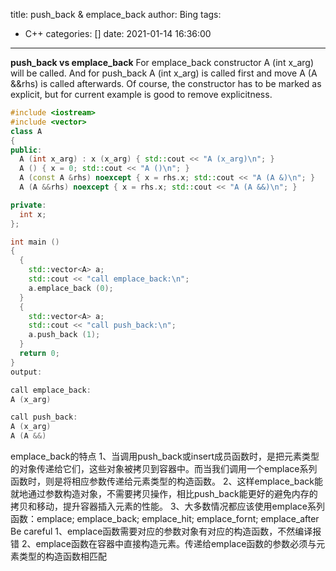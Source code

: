 title: push_back & emplace_back
author: Bing
tags:
  - C++
categories: []
date: 2021-01-14 16:36:00
---
**push_back vs emplace_back** 
For emplace_back constructor A (int x_arg) will be called. And for push_back A (int x_arg) is called first and move A (A &&rhs) is called afterwards. 
Of course, the constructor has to be marked as explicit, but for current example is good to remove explicitness.  

``` c++
#include <iostream>
#include <vector>
class A
{
public:
  A (int x_arg) : x (x_arg) { std::cout << "A (x_arg)\n"; }
  A () { x = 0; std::cout << "A ()\n"; }
  A (const A &rhs) noexcept { x = rhs.x; std::cout << "A (A &)\n"; }
  A (A &&rhs) noexcept { x = rhs.x; std::cout << "A (A &&)\n"; }

private:
  int x;
};

int main ()
{
  {
    std::vector<A> a;
    std::cout << "call emplace_back:\n";
    a.emplace_back (0);
  }
  {
    std::vector<A> a;
    std::cout << "call push_back:\n";
    a.push_back (1);
  }
  return 0;
}
output:

call emplace_back:
A (x_arg)

call push_back:
A (x_arg)
A (A &&)
```
emplace_back的特点 
1、当调用push_back或insert成员函数时，是把元素类型的对象传递给它们，这些对象被拷贝到容器中。而当我们调用一个emplace系列函数时，则是将相应参数传递给元素类型的构造函数。
2、这样emplace_back能就地通过参数构造对象，不需要拷贝操作，相比push_back能更好的避免内存的拷贝和移动，提升容器插入元素的性能。
3、大多数情况都应该使用emplace系列函数：emplace; emplace_back; emplace_hit; emplace_fornt; emplace_after 
Be careful 
1、emplace函数需要对应的参数对象有对应的构造函数，不然编译报错 
2、emplace函数在容器中直接构造元素。传递给emplace函数的参数必须与元素类型的构造函数相匹配